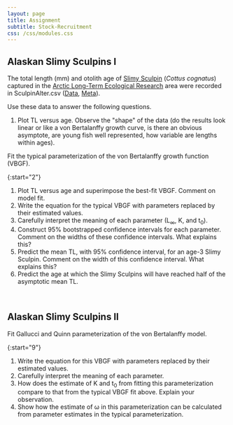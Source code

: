 ```yaml
---
layout: page
title: Assignment
subtitle: Stock-Recruitment
css: /css/modules.css
---
```


## Alaskan Slimy Sculpins I
The total length (mm) and otolith age of [Slimy Sculpin](https://en.wikipedia.org/wiki/Slimy_sculpin) (*Cottus cognatus*) captured in the [Arctic Long-Term Ecological Research](http://ecosystems.mbl.edu/ARC/) area were recorded in SculpinAlter.csv ([Data](https://raw.githubusercontent.com/droglenc/FSAdata/master/data-raw/SculpinALTER.csv), [Meta](http://derekogle.com/fishR/data/data-html/SculpinALTER.html)).

Use these data to answer the following questions.

1. Plot TL versus age. Observe the "shape" of the data (do the results look linear or like a von Bertalanffy growth curve, is there an obvious asymptote, are young fish well represented, how variable are lengths within ages).


Fit the typical parameterization of the von Bertalanffy growth function (VBGF).

{:start="2"}
1. Plot TL versus age and superimpose the best-fit VBGF. Comment on model fit.
1. Write the equation for the typical VBGF with parameters replaced by their estimated values.
1. Carefully interpret the meaning of each parameter (L<sub>&infin;</sub>, K, and t<sub>0</sub>).
1. Construct 95% bootstrapped confidence intervals for each parameter. Comment on the widths of these confidence intervals. What explains this?
1. Predict the mean TL, with 95% confidence interval, for an age-3 Slimy Sculpin. Comment on the width of this confidence interval. What explains this?
1. Predict the age at which the Slimy Sculpins will have reached half of the asymptotic mean TL.

&nbsp;

## Alaskan Slimy Sculpins II
Fit Gallucci and Quinn parameterization of the von Bertalanffy model.

{:start="9"}
1. Write the equation for this VBGF with parameters replaced by their estimated values.
1. Carefully interpret the meaning of each parameter.
1. How does the estimate of K and t<sub>0</sub> from fitting this parameterization compare to that from the typical VBGF fit above. Explain your observation.
1. Show how the estimate of &omega; in this parameterization can be calculated from parameter estimates in the typical parameterization.
